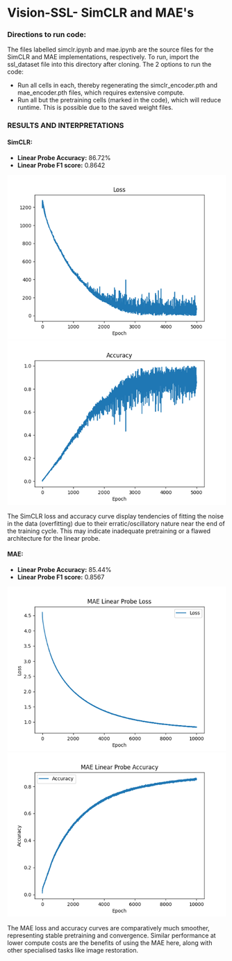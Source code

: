 # Vision-SSL- SimCLR and MAE's

### Directions to run code: 
The files labelled simclr.ipynb and mae.ipynb are the source files for the SimCLR and MAE implementations, respectively. To run, import the ssl_dataset file into this directory after cloning.
The 2 options to run the code:
* Run all cells in each, thereby regenerating the simclr_encoder.pth and mae_encoder.pth files, which requires extensive compute.
* Run all but the pretraining cells (marked in the code), which will reduce runtime. This is possible due to the saved weight files.

### RESULTS AND INTERPRETATIONS
#### SimCLR:
* **Linear Probe Accuracy:** 86.72%
* **Linear Probe F1 score:** 0.8642

  
![SimCLR LOSS Curve](SimCLR_loss.png)
![SimCLR Accuracy Curve](SimCLR_accuracy.png)

The SimCLR loss and accuracy curve display tendencies of fitting the noise in the data (overfitting) due to their erratic/oscillatory nature near the end of the training cycle.
This may indicate inadequate pretraining or a flawed architecture for the linear probe.


#### MAE:
* **Linear Probe Accuracy:** 85.44%
* **Linear Probe F1 score:** 0.8567

![MAE LOSS Curve](mae_linear_probe_loss.png)
![MAE Accuracy Curve](mae_linear_probe_accuracy.png)

The MAE loss and accuracy curves are comparatively much smoother, representing stable pretraining and convergence. Similar performance at lower compute costs are the benefits of using the MAE here, along with other specialised tasks like image restoration. 
